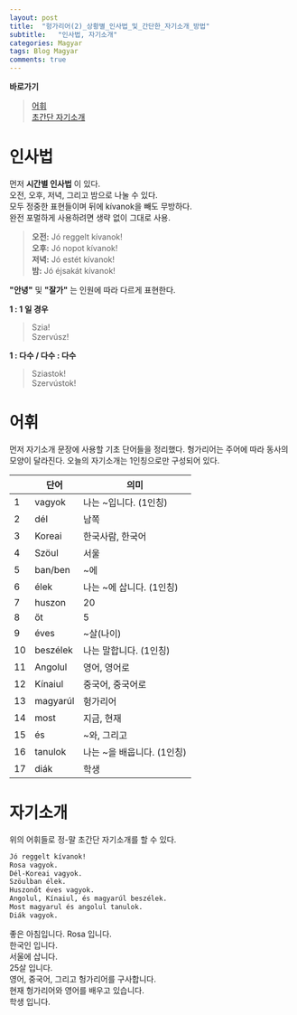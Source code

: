 ```yaml
---
layout: post
title:  "헝가리어(2)_상황별_인사법_및_간단한_자기소개_방법"
subtitle:   "인사법, 자기소개"
categories: Magyar
tags: Blog Magyar   
comments: true
---
```


**바로가기**          
>[어휘](#어휘)      
[초간단 자기소개](#자기소개)          
    


# 인사법         

먼저 **시간별 인사법** 이 있다.        
오전, 오후, 저녁, 그리고 밤으로 나눌 수 있다.        
모두 정중한 표현들이며 뒤에 kívanok을 빼도 무방하다.        
완전 포멀하게 사용하려면 생략 없이 그대로 사용.        

>**오전:** Jó reggelt kívanok!        
**오후:** Jó nopot kívanok!        
**저녁:** Jó estét kívanok!        
**밤:** Jó éjsakát kívanok!        

**"안녕"** 및 **"잘가"** 는 인원에 따라 다르게 표현한다.        

**1 : 1 일 경우**        
> Szia!        
Szervúsz!        

**1 : 다수 / 다수 : 다수**        
>Sziastok!        
Szervústok!        



# 어휘     

먼저 자기소개 문장에 사용할 기초 단어들을 정리했다.
헝가리어는 주어에 따라 동사의 모양이 달라진다.
오늘의 자기소개는 1인칭으로만 구성되어 있다.

|  | **단어** | **의미** |         
| ------ | ------ | ------ |     
|1|vagyok|나는 ~입니다. (1인칭)|       
|2|dél|남쪽|          
|3|Koreai|한국사람, 한국어|          
|4|Szöul|서울|        
|5|ban/ben|~에|        
|6|élek|나는 ~에 삽니다. (1인칭)|        
|7|huszon|20|      
|8|őt|5|    
|9|éves|~살(나이)|    
|10|beszélek|나는 말합니다. (1인칭)|  
|11|Angolul|영어, 영어로|       
|12|Kínaiul|중국어, 중국어로|     
|13|magyarúl |헝가리어|          
|14|most |지금, 현재|         
|15|és |~와, 그리고|       
|16|tanulok|나는 ~을 배웁니다. (1인칭)|     
|17|diák|학생|        



# 자기소개             

위의 어휘들로 정-말 초간단 자기소개를 할 수 있다.     

~~~sh        
Jó reggelt kívanok!        
Rosa vagyok.        
Dél-Koreai vagyok.       
Szöulban élek.       
Huszonőt éves vagyok.   
Angolul, Kínaiul, és magyarúl beszélek.        
Most magyarul és angolul tanulok.        
Diák vagyok.        
~~~

좋은 아침입니다.
Rosa 입니다.    
한국인 입니다.    
서울에 삽니다.     
25살 입니다.     
영어, 중국어, 그리고 헝가리어를 구사합니다.     
현재 헝가리어와 영어를 배우고 있습니다.     
학생 입니다.    
